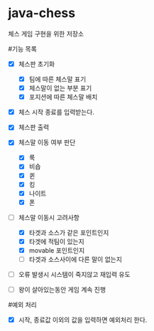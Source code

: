 # java-chess
체스 게임 구현을 위한 저장소


#기능 목록
- [x] 체스판 초기화
    - [x] 팀에 따른 체스말 표기
    - [x] 체스말이 없는 부분 표기 
    - [x] 포지션에 따른 체스말 배치
- [x] 체스 시작 종료를 입력받는다. 
- [x] 체스판 출력 
- [x] 체스말 이동 여부 판단
    - [x] 룩
    - [x] 비숍
    - [x] 퀸
    - [x] 킹
    - [x] 나이트
    - [x] 폰
- [ ] 체스말 이동시 고려사항
    - [x] 타겟과 소스가 같은 포인트인지
    - [x] 타겟에 적팀이 있는지
    - [x] movable 포인트인지
    - [ ] 타겟과 소스사이에 다른 말이 없는지
    
- [ ] 오류 발생시 시스템이 죽지않고 재입력 유도

- [ ] 왕이 살아있는동안 게임 계속 진행

#예외 처리
- [x] 시작, 종료값 이외의 값을 입력하면 예외처리 한다.
   
